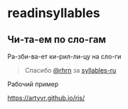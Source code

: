 # readinsyllables

## Чи-та-ем по сло-гам

Ра-зби-ва-ет ки-рил-ли-цу на сло-ги

> Cпасибо [@rhrn](https://github.com/rhrn) за [syllables-ru](https://github.com/rhrn/syllables-ru)

Рабочий пример

https://artyvr.github.io/ris/